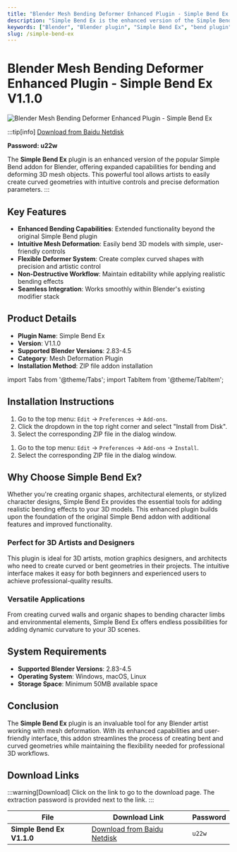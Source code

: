 ```yaml
---
title: "Blender Mesh Bending Deformer Enhanced Plugin - Simple Bend Ex V1.1.0"
description: "Simple Bend Ex is the enhanced version of the Simple Bend plugin that allows you to easily bend 3D models with flexible deformation controls. This powerful addon enables artists to create curved and bent mesh geometries with precision and ease."
keywords: ["Blender", "Blender plugin", "Simple Bend Ex", "bend plugin", "mesh deformation", "3D modeling", "Blender addon", "deformer", "curved mesh", "bending tool", "3D animation", "geometry manipulation"]
slug: /simple-bend-ex
---
```

<!--Above is Setting Part-generate depend on content meet Google Seo, you need to balance automation efficiency with Google’s core ranking factors—especially E-E-A-T (Experience, Expertise, Authoritativeness, Trustworthiness), -->

<!--First Part-This is Title -->
# Blender Mesh Bending Deformer Enhanced Plugin - Simple Bend Ex V1.1.0

<!--Second Part-This is First Banner -->
![Blender Mesh Bending Deformer Enhanced Plugin - Simple Bend Ex](https://www.gfxcamp.com/wp-content/uploads/2025/08/Simple-Bend-Ex.jpg)

:::tip[info]
[Download from Baidu Netdisk](https://pan.baidu.com/s/1g5d0BBUsMWzczu6uqbb0hA?pwd=u22w)

**Password: u22w**

The **Simple Bend Ex** plugin is an enhanced version of the popular Simple Bend addon for Blender, offering expanded capabilities for bending and deforming 3D mesh objects. This powerful tool allows artists to easily create curved geometries with intuitive controls and precise deformation parameters.
:::

## Key Features

- **Enhanced Bending Capabilities**: Extended functionality beyond the original Simple Bend plugin
- **Intuitive Mesh Deformation**: Easily bend 3D models with simple, user-friendly controls
- **Flexible Deformer System**: Create complex curved shapes with precision and artistic control
- **Non-Destructive Workflow**: Maintain editability while applying realistic bending effects
- **Seamless Integration**: Works smoothly within Blender's existing modifier stack

## Product Details

- **Plugin Name**: Simple Bend Ex
- **Version**: V1.1.0
- **Supported Blender Versions**: 2.83-4.5
- **Category**: Mesh Deformation Plugin
- **Installation Method**: ZIP file addon installation

import Tabs from '@theme/Tabs';
import TabItem from '@theme/TabItem';

## Installation Instructions

<Tabs>
  <TabItem value="blender-4.1+" label="Blender 4.1 and Later">
    <ol>
      <li>Go to the top menu: <code>Edit</code> → <code>Preferences</code> → <code>Add-ons</code>.</li>
      <li>Click the dropdown in the top right corner and select "Install from Disk".</li>
      <li>Select the corresponding ZIP file in the dialog window.</li>
    </ol>
  </TabItem>
  <TabItem value="blender-4.0-" label="Blender 4.0 and Earlier" default>
    <ol>
      <li>Go to the top menu: <code>Edit</code> → <code>Preferences</code> → <code>Add-ons</code> → <code>Install</code>.</li>
      <li>Select the corresponding ZIP file in the dialog window.</li>
    </ol>
  </TabItem>
</Tabs>

## Why Choose Simple Bend Ex?

Whether you're creating organic shapes, architectural elements, or stylized character designs, Simple Bend Ex provides the essential tools for adding realistic bending effects to your 3D models. This enhanced plugin builds upon the foundation of the original Simple Bend addon with additional features and improved functionality.

### Perfect for 3D Artists and Designers

This plugin is ideal for 3D artists, motion graphics designers, and architects who need to create curved or bent geometries in their projects. The intuitive interface makes it easy for both beginners and experienced users to achieve professional-quality results.

### Versatile Applications

From creating curved walls and organic shapes to bending character limbs and environmental elements, Simple Bend Ex offers endless possibilities for adding dynamic curvature to your 3D scenes.

## System Requirements

- **Supported Blender Versions**: 2.83-4.5
- **Operating System**: Windows, macOS, Linux
- **Storage Space**: Minimum 50MB available space

## Conclusion

The **Simple Bend Ex** plugin is an invaluable tool for any Blender artist working with mesh deformation. With its enhanced capabilities and user-friendly interface, this addon streamlines the process of creating bent and curved geometries while maintaining the flexibility needed for professional 3D workflows.

<!-- The Last Part-Download -->
## Download Links
:::warning[Download]
Click on the link to go to the download page. The extraction password is provided next to the link.
:::

| File                       | Download Link                                                              | Password |
| -------------------------- | -------------------------------------------------------------------------- | -------- |
| **Simple Bend Ex V1.1.0**  | [Download from Baidu Netdisk](https://pan.baidu.com/s/1g5d0BBUsMWzczu6uqbb0hA?pwd=u22w) | `u22w`   |